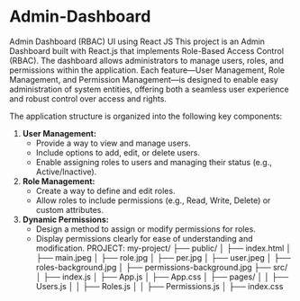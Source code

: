 # Admin-Dashboard
 Admin Dashboard (RBAC) UI using React JS
This project is an Admin Dashboard built with React.js that implements Role-Based Access Control (RBAC). The dashboard allows administrators to manage users, roles, and permissions within the application. Each feature—User Management, Role Management, and Permission Management—is designed to enable easy administration of system entities, offering both a seamless user experience and robust control over access and rights.

The application structure is organized into the following key components:
1. **User Management:**
    - Provide a way to view and manage users.
    - Include options to add, edit, or delete users.
    - Enable assigning roles to users and managing their status (e.g., Active/Inactive).
2. **Role Management:**
    - Create a way to define and edit roles.
    - Allow roles to include permissions (e.g., Read, Write, Delete) or custom attributes.
3. **Dynamic Permissions:**
    - Design a method to assign or modify permissions for roles.
    - Display permissions clearly for ease of understanding and modification.
PROJECT:
my-project/
├── public/
│   ├── index.html
│   ├── main.jpeg
│   ├── role.jpg
│   ├── per.jpg
│   ├── user.jpeg
│   ├── roles-background.jpg
│   ├── permissions-background.jpg
├── src/
│   ├── index.js
│   ├── App.js
│   ├── App.css
│   ├── pages/
│   │   ├── Users.js
│   │   ├── Roles.js
│   │   ├── Permissions.js
│   ├── index.css

